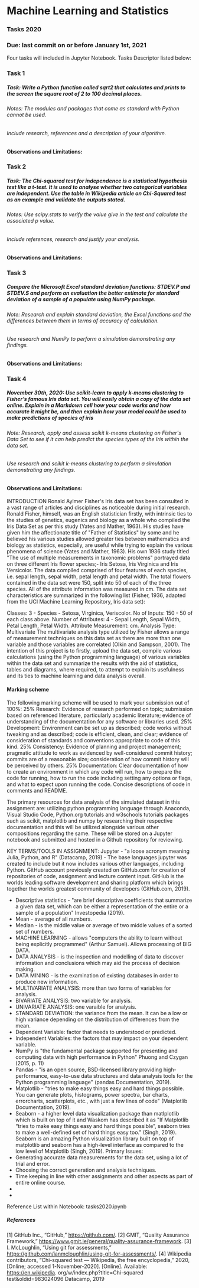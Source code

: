# Machine Learning and Statistics
### Tasks 2020
### Due: last commit on or before January 1st, 2021
Four tasks will included in Jupyter Notebook. Tasks Descriptor listed below:

### Task 1
##### Task: Write a Python function called sqrt2 that calculates and prints to the screen the square root of 2 to 100 decimal places. 
###### Notes: The modules and packages that come as standard with Python cannot be used. 
###### Include research, references and a description of your algorithm.
#### Observations and  Limitations:

### Task 2
#####  Task: The Chi-squared test for independence is a statistical hypothesis test like a t-test. It is used to analyse whether two categorical variables are independent. Use the table in Wikipedia article on Chi-Squared test as an example and validate the outputs stated.
###### Notes: Use scipy.stats to verify the value give in the test and calculate the associated p value.
###### Include references, research and justify your analysis. 
#### Observations and  Limitations:

### Task 3
##### Compare the Microsoft Excel standard deviation functions: STDEV.P and STDEV.S and perform an evaluation the better estimate for standard deviation of a sample of a populate using NumPy package.
###### Note: Research and explain standard deviation, the Excel functions and the differences between them in terms of accuracy of calculation.
###### Use research and NumPy to perform a simulation demonstrating any findings. 
#### Observations and  Limitations:

### Task 4
##### November 30th, 2020: Use scikit-learn to apply k-means clustering to Fisher’s famous Iris data set. You will easily obtain a copy of the data set online. Explain in a Markdown cell how your code works and how accurate it might be, and then explain how your model could be used to make predictions of species of iris
###### Note: Research, apply and assess scikit k-means clustering on Fisher's Data Set to see if it can help predict the species types of the Iris within the data set.
###### Use research and scikit k-means clustering to perform a simulation demonstrating any findings. 
#### Observations and  Limitations:


INTRODUCTION Ronald Aylmer Fisher's Iris data set has been consulted in a vast range of articles and disciplines as noticeable during initial research. Ronald Fisher, himself, was an English statistician firstly, with intrinsic ties to the studies of genetics, eugenics and biology as a whole who compiled the Iris Data Set as per this study (Yates and Mather, 1963). His studies have given him the affectionate title of "Father of Statistics" by some and he believed his various studies allowed greater ties between mathematics and biology as statistics, especially, are useful while trying to explain the various phenomena of science (Yates and Mather, 1963). His own 1936 study titled "The use of multiple measurements in taxonomic problems" portrayed data on three different Iris flower species;- Iris Setosa, Iris Virginica and Iris Versicolor. The data compiled comprised of four features of each species, i.e. sepal length, sepal width, petal length and petal width. The total flowers contained in the data set were 150, split into 50 of each of the three species. All of the attribute information was measured in cm. The data set characteristics are summarized in the following list (Fisher, 1936, adapted from the UCI Machine Learning Repository, Iris data set):

Classes: 3 - Species - Setosa, Virginica, Veriscolor.
No of Inputs: 150 - 50 of each class above.
Number of Attributes: 4 - Sepal Length, Sepal Width, Petal Length, Petal Width.
Attribute Measurement: cm.
Analysis Type: Multivariate
The multivariate analysis type utilized by Fisher allows a range of measurement techniques on this data set as there are more than one variable and those variables are correlated (Olkin and Sampson, 2001). The intention of this project is to firstly, upload the data set, compile various calculations (using the Python programming language) of various variables within the data set and summarize the results with the aid of statistics, tables and diagrams, where required, to attempt to explain its usefulness and its ties to machine learning and data analysis overall.

#### Marking scheme
The following marking scheme will be used to mark your submission out of 100%:
25% Research:
Evidence of research performed on topic; submission based on referenced literature, particularly academic literature; evidence of understanding of the documentation for any software
or libraries used.
25% Development:
Environment can be set up as described; code works without tweaking and as described; code is efficient, clean, and clear; evidence of consideration of standards and conventions appropriate to code of this kind.
25% Consistency:
Evidence of planning and project management; pragmatic attitude to work as evidenced by well-considered commit history; commits are of a reasonable size; consideration of how commit history will be perceived by others.
25% Documentation:
Clear documentation of how to create an environment in which any code will run, how to prepare the code for running, how to run the code including setting any options or flags, and what to expect upon running the code. Concise descriptions of code in comments and README.


The primary resources for data analysis of the simulated dataset in this assignment are:
utilizing python programming language through Anaconda, Visual Studio Code, Python.org tutorials and w3schools tutorials
packages such as scikit, matplotlib and numpy by researching their respective documentation and this will be utilized alongside various other compositions regarding the same.
These will be stored on a Jupyter notebook and submitted and hosted in a Github repository for reviewing.

KEY TERMS/TOOLS IN ASSIGNMENT:
Jupyter - "a loose acronym meaning Julia, Python, and R" (Datacamp, 2019) - The base languages jupyter was created to include but it now includes various other languages, including Python.
GitHub account previously created on GitHub.com for creation of repositories of code, assignment and lecture content input. GitHub is the worlds leading software development and sharing platform which brings together the worlds greatest community of developers (GitHub.com, 2019).
* Descriptive statistics - "are brief descriptive coefficients that summarize a given data set, which can be either a representation of the entire or a sample of a population" Investopedia (2019).
* Mean - average of all numbers.
* Median - is the middle value or average of two middle values of a sorted set of numbers.
* MACHINE LEARNING - allows "computers the ability to learn without being explicitly programmed" (Arthur Samuel). Allows processing of BIG DATA.
* DATA ANALYSIS - is the inspection and modelling of data to discover information and conclusions which may aid the process of decision making.
* DATA MINING - is the examination of existing databases in order to produce new information.
* MULTIVARIATE ANALYSIS: more than two forms of variables for analysis.
* BIVARIATE ANALYSIS: two variable for analysis.
* UNIVARIATE ANALYSIS: one varaible for analysis.
* STANDARD DEVIATION: the variance from the mean. It can be a low or high variance depending on the distribution of differences from the mean.
* Dependent Variable: factor that needs to understood or predicted.
* Independent Variables: the factors that may impact on your dependent variable.
* NumPy is "the fundamental package supported for presenting and computing data with high performance in Python" Phuong and Czygan (2015, p. 11)
* Pandas - "is an open source, BSD-licensed library providing high-performance, easy-to-use data structures and data analysis tools for the Python programming language" (pandas Documentation, 2019).
* Matplotlib - "tries to make easy things easy and hard things possible. You can generate plots, histograms, power spectra, bar charts, errorcharts, scatterplots, etc., with just a few lines of code" (Matplotlib Documentation, 2019).
* Seaborn - a higher level data visualization package than matlplotlib which is built on top of it and Waskom has described it as "If Matplotlib “tries to make easy things easy and hard things possible”, seaborn tries to make a well-defined set of hard things easy too.” (Singh, 2019). Seaborn is an amazing Python visualization library built on top of matplotlib and seaborn has a high-level interface as compared to the low level of Matplotlib (Singh, 2019).
Primary Issues:
* Generating accurate data measurements for the data set, using a lot of trial and error.
* Choosing the correct generation and analysis techniques.
* Time keeping in line with other assignments and other aspects as part of entire online course.
* 
* 

Reference List within Notebook: tasks2020.ipynb

##### References
[1] GitHub Inc., “GitHub,”
https://github.com/.
[2] GMIT, “Quality Assurance Framework,”
https://www.gmit.ie/general/quality-assurance-framework.
[3] I. McLoughlin, “Using git for assessments,”
https://github.com/ianmcloughlin/using-git-for-assessments/.
[4] Wikipedia contributors, “Chi-squared test — Wikipedia, the free encyclopedia,”
2020, [Online; accessed 1-November-2020]. [Online]. Available: https://en.wikipedia.
org/w/index.php?title=Chi-squared test&oldid=983024096
Datacamp, 2019
